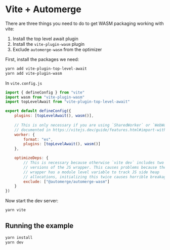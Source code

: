 # Vite + Automerge

There are three things you need to do to get WASM packaging working with vite:

1. Install the top level await plugin
2. Install the `vite-plugin-wasm` plugin
3. Exclude `automerge-wasm` from the optimizer

First, install the packages we need:
```bash
yarn add vite-plugin-top-level-await
yarn add vite-plugin-wasm
```

In `vite.config.js`

```javascript
import { defineConfig } from "vite"
import wasm from "vite-plugin-wasm"
import topLevelAwait from "vite-plugin-top-level-await"

export default defineConfig({
    plugins: [topLevelAwait(), wasm()],
    
    // This is only necessary if you are using `SharedWorker` or `WebWorker`, as 
    // documented in https://vitejs.dev/guide/features.html#import-with-constructors
    worker: { 
        format: "es",
        plugins: [topLevelAwait(), wasm()] 
    },

    optimizeDeps: {
        // This is necessary because otherwise `vite dev` includes two separate
        // versions of the JS wrapper. This causes problems because the JS
        // wrapper has a module level variable to track JS side heap
        // allocations, initializing this twice causes horrible breakage
        exclude: ["@automerge/automerge-wasm"]
    }
})
```

Now start the dev server:

```bash
yarn vite
```

## Running the example

```bash
yarn install
yarn dev
```

